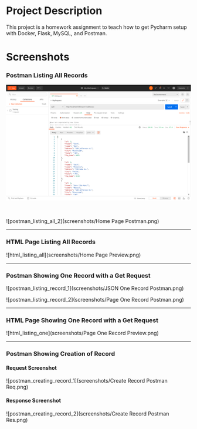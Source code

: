 # Project Description
This project is a homework assignment to teach how to get Pycharm setup with Docker, Flask, MySQL, and Postman.

# Screenshots
<h3> Postman Listing All Records </h3>

<img src="screenshots/JSON All Records Postman.png"></img>


<br>

![postman_listing_all_2](screenshots/Home Page Postman.png)

<hr>

### HTML Page Listing All Records
![html_listing_all](screenshots/Home Page Preview.png)

<hr>

### Postman Showing One Record with a Get Request
![postman_listing_record_1](screenshots/JSON One Record Postman.png)

![postman_listing_record_2](screenshots/Page One Record Postman.png)

<hr>

### HTML Page Showing One Record with a Get Request
![html_listing_one](screenshots/Page One Record Preview.png)

<hr>

### Postman Showing Creation of Record
#### Request Screenshot
![postman_creating_record_1](screenshots/Create Record Postman Req.png)

#### Response Screenshot
![postman_creating_record_2](screenshots/Create Record Postman Res.png)

